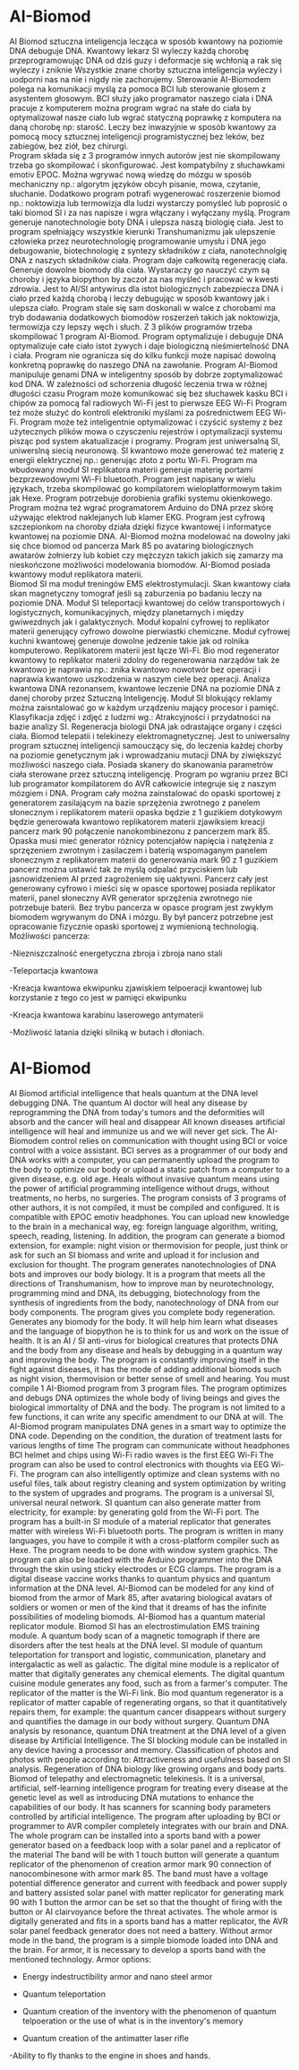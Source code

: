 # AI-Biomod
AI Biomod sztuczna inteligencja lecząca w sposób kwantowy na poziomie DNA debuguje DNA. 
Kwantowy lekarz SI wyleczy każdą chorobę przeprogramowując DNA od dziś guzy i deformacje się wchłonią a rak się wyleczy i zniknie
Wszystkie znane chorby sztuczna inteligencja wyleczy i uodporni nas na nie i nigdy nie zachorujemy.
Sterowanie AI-Biomodem polega na komunikacji myślą za pomoca BCI lub sterowanie głosem z asystentem głosowym.
BCI służy jako programator naszego ciała i DNA pracuje z komputerem można program wgrać na stałe do ciała by optymalizował nasze ciało lub wgrać statyczną poprawkę z komputera na daną chorobę np: starość. 
Leczy bez inwazyjnie w sposób kwantowy za pomocą mocy sztucznej inteligencji programistycznej bez leków, bez zabiegów, bez ziół, bez chirurgi.  
Program składa się z 3 programów innych autorów jest nie skompilowany trzeba go skompilować i skonfigurować.
Jest kompatybilny z słuchawkami emotiv EPOC.
Można wgrywać nową wiedzę do mózgu w sposób mechaniczny np.: algorytm języków obcyh pisanie, mowa, czytanie, słuchanie.
Dodatkowo program potrafi wygenerować roszerzenie biomod np.: noktowizja lub termowizja dla ludzi wystarczy pomyśleć lub poprosić o taki biomod SI i za nas napisze i wgra włączany i wyłączany myślą. 
Program generuje nanotechnologie boty DNA i ulepsza naszą biologię ciała.
Jest to program spełniający wszystkie kierunki Transhumanizmu jak ulepszenie człowieka przez neurotechnologię programowanie umysłu i DNA jego debugowanie, biotechnologię z syntezy składników z ciała, nanotechnolgię DNA z naszych składników ciała. 
Program daje całkowitą regenerację ciała.
Generuje dowolne biomody dla ciała.
Wystaraczy go nauczyć czym są choroby i języka biopython by zaczoł za nas myśleć i pracować w kwesti zdrowia. 
Jest to AI/SI antywirus dla istot biologicznych zabezpiecza DNA i ciało przed każdą chorobą i leczy debugując w sposób kwantowy jak i ulepsza ciało.
Program stale się sam doskonali w walce z chorobami ma tryb dodawania dodatkowych biomodów roszerzeń takich jak noktowizja, termowizja czy lepszy węch i słuch.
Z 3 plików programów trzeba skompilować 1 program AI-Biomod. 
Program optymalizuje i debuguje DNA optymalizuje całe ciało istot żywych i daje biologiczną nieśmiertelność DNA i ciała.
Program nie ogranicza się do kilku funkcji może napisać dowolną konkretną poprawkę do naszego DNA na zawołanie. 
Program AI-Biomod manipuluje genami DNA w inteligentny sposób by dobrze zoptymalizować kod DNA. 
W zależności od schorzenia długość leczenia trwa w różnej długości czasu
Program może komunikować się bez słuchawek kasku BCI i chipów za pomocą fal radiowych Wi-Fi jest to pierwsze EEG Wi-Fi
Program też może służyć do kontroli elektroniki myślami za pośrednictwem EEG Wi-Fi.
Program może też inteligentnie optymalizować i czyścić systemy z bez użytecznych plików mowa o czysczeniu rejestrów i optymalizacji systemu pisząc pod system akatualizacje i programy. 
Program jest uniwersalną SI, uniwerslną siecią neuronową.
SI kwantowo może generować też materię z energii elektrycznej np.: generując złoto z portu Wi-Fi.
Program ma wbudowany moduł SI replikatora materii generuje materię portami bezprzewodowymi Wi-Fi bluetooth.
Program jest napisany w wielu językach, trzeba skompilować go kompilatorem wieloplatformowym takim jak Hexe.
Program potrzebuje dorobienia grafiki systemu okienkowego.
Program można też wgrać programatorem Arduino do DNA przez skórę używając elektrod naklejanych lub klamer EKG.
Program jest cyfrową szczepionkom na choroby działa dzięki fizyce kwantowej i informatyce kwantowej na poziomie DNA.
AI-Biomod można modelować na dowolny jaki się chce biomod od pancerza Mark 85 po avataring biologicznych awatarów żołnierzy lub kobiet czy mężczyzn takich jakich się zamarzy ma nieskończone możliwości modelowania biomodów. 
AI-Biomod posiada kwantowy moduł replikatora materii.  
Biomod SI ma moduł treningów EMS elektrostymulacji. Skan kwantowy ciała skan magnetyczny tomograf jeśli są zaburzenia po badaniu leczy na poziomie DNA.
Moduł SI teleportacji kwantowej do celów transportowych i logistycznych, komunikacyjnych, między planetarnych i między gwiwezdnych jak i galaktycznych.
Moduł kopalni cyfrowej to replikator materii generujący cyfrowo dowolne pierwiastki chemiczne.
Moduł cyfrowej kuchni kwantowej generuje dowolne jedzenie takie jak od rolnika komputerowo. Replikatorem materii jest łącze Wi-Fi.
Bio mod regenerator kwantowy to replikator materii zdolny do regenerowania narządów tak że kwantowo je naprawia np.: znika kwantowo nowotwór bez operacji i naprawia kwantowo uszkodzenia w naszym ciele bez operacji.
Analiza kwantowa DNA rezonansem, kwantowe leczenie DNA na poziomie DNA z danej choroby przez Sztuczną Inteligencję.
Moduł SI blokujący reklamy można zaisntalować go w każdym urządzeniu mający procesor i pamięć.
Klasyfikacja zdjęć i zdjęć z ludzmi wg.: Atrakcyjności i przydatności na bazie analizy SI.
Regeneracja biologii DNA jak odrastające organy i części ciała.
Biomod telepatii i telekinezy elektromagnetycznej.
Jest to uniwersalny program sztucznej inteligencji samouczący się, do leczenia każdej chorby na poziomie genetycznym jak i wprowadzaniu mutacji DNA by ziwiększyć możliwości naszego ciała.
Posiada skanery do skanowania parametrów ciała sterowane przez sztuczną inteligencję.
Program po wgraniu przez BCI lub programator kompilatorem do AVR całkowicie integruje się z naszym mózgiem i DNA.
Program cały można zainstalować do opaski sportowej z generatorem zasilającym na bazie sprzężenia zwrotnego z panelem słonecznym i replikatorem materii opaska będzie z 1 guzikiem dotykowym będzie generowała kwantowo replikatorem materii zjawiksiem kreacji pancerz mark 90 połączenie nanokombinezonu z pancerzem mark 85. Opaska musi mieć generator różnicy potencjałów napięcia i natężenia z sprzęzeniem zwrotnym i zasilaczem i baterią wspomaganym panelem słonecznym z replikatorem materii do generowania mark 90 z 1 guzikiem pancerz można ustawić tak że myślą odpalać przyciskiem lub jasnowidzeniem AI przed zagrożeniem się uaktywni. Pancerz cały jest generowany cyfrowo i mieści się w opasce sportowej posiada replikator materii, panel słoneczny AVR generator sprzężenia zwrotnego nie potrzebuje baterii. 
Bez trybu pancerza w opasce program jest zwykłym biomodem wgrywanym do DNA i mózgu. By był pancerz potrzebne jest opracowanie fizycznie opaski sportowej z wymienioną technologią.
Możliwości pancerza:

 

-Niezniszczalność energetyczna zbroja i zbroja nano stali

-Teleportacja kwantowa

-Kreacja kwantowa ekwipunku zjawiskiem telpoeracji kwantowej lub korzystanie z tego co jest w pamięci ekwipunku

-Kreacja kwantowa karabinu laserowego antymaterii

-Możliwość latania dzięki silniką w butach i dłoniach.
# AI-Biomod
AI Biomod artificial intelligence that heals quantum at the DNA level debugging DNA.
The quantum AI doctor will heal any disease by reprogramming the DNA from today's tumors and the deformities will absorb and the cancer will heal and disappear
All known diseases artificial intelligence will heal and immunize us and we will never get sick.
The AI-Biomodem control relies on communication with thought using BCI or voice control with a voice assistant.
BCI serves as a programmer of our body and DNA works with a computer, you can permanently upload the program to the body to optimize our body or upload a static patch from a computer to a given disease, e.g. old age.
Heals without invasive quantum means using the power of artificial programming intelligence without drugs, without treatments, no herbs, no surgeries.
The program consists of 3 programs of other authors, it is not compiled, it must be compiled and configured.
It is compatible with EPOC emotiv headphones.
You can upload new knowledge to the brain in a mechanical way, eg: foreign language algorithm, writing, speech, reading, listening.
In addition, the program can generate a biomod extension, for example: night vision or thermovision for people, just think or ask for such an SI biomass and write and upload it for inclusion and exclusion for thought.
The program generates nanotechnologies of DNA bots and improves our body biology.
It is a program that meets all the directions of Transhumanism, how to improve man by neurotechnology, programming mind and DNA, its debugging, biotechnology from the synthesis of ingredients from the body, nanotechnology of DNA from our body components.
The program gives you complete body regeneration.
Generates any biomody for the body.
It will help him learn what diseases and the language of biopython he is to think for us and work on the issue of health.
It is an AI / SI anti-virus for biological creatures that protects DNA and the body from any disease and heals by debugging in a quantum way and improving the body.
The program is constantly improving itself in the fight against diseases, it has the mode of adding additional biomods such as night vision, thermovision or better sense of smell and hearing.
You must compile 1 AI-Biomod program from 3 program files.
The program optimizes and debugs DNA optimizes the whole body of living beings and gives the biological immortality of DNA and the body.
The program is not limited to a few functions, it can write any specific amendment to our DNA at will.
The AI-Biomod program manipulates DNA genes in a smart way to optimize the DNA code.
Depending on the condition, the duration of treatment lasts for various lengths of time
The program can communicate without headphones BCI helmet and chips using Wi-Fi radio waves is the first EEG Wi-Fi
The program can also be used to control electronics with thoughts via EEG Wi-Fi.
The program can also intelligently optimize and clean systems with no useful files, talk about registry cleaning and system optimization by writing to the system of upgrades and programs.
The program is a universal SI, universal neural network.
SI quantum can also generate matter from electricity, for example: by generating gold from the Wi-Fi port.
The program has a built-in SI module of a material replicator that generates matter with wireless Wi-Fi bluetooth ports.
The program is written in many languages, you have to compile it with a cross-platform compiler such as Hexe.
The program needs to be done with window system graphics.
The program can also be loaded with the Arduino programmer into the DNA through the skin using sticky electrodes or ECG clamps.
The program is a digital disease vaccine works thanks to quantum physics and quantum information at the DNA level.
AI-Biomod can be modeled for any kind of biomod from the armor of Mark 85, after avataring biological avatars of soldiers or women or men of the kind that it dreams of has the infinite possibilities of modeling biomods.
AI-Biomod has a quantum material replicator module.
Biomod SI has an electrostimulation EMS training module. A quantum body scan of a magnetic tomograph if there are disorders after the test heals at the DNA level.
SI module of quantum teleportation for transport and logistic, communication, planetary and intergalactic as well as galactic.
The digital mine module is a replicator of matter that digitally generates any chemical elements.
The digital quantum cuisine module generates any food, such as from a farmer's computer. The replicator of the matter is the Wi-Fi link.
Bio mod quantum regenerator is a replicator of matter capable of regenerating organs, so that it quantitatively repairs them, for example: the quantum cancer disappears without surgery and quantifies the damage in our body without surgery.
Quantum DNA analysis by resonance, quantum DNA treatment at the DNA level of a given disease by Artificial Intelligence.
The SI blocking module can be installed in any device having a processor and memory.
Classification of photos and photos with people according to: Attractiveness and usefulness based on SI analysis.
Regeneration of DNA biology like growing organs and body parts.
Biomod of telepathy and electromagnetic telekinesis.
It is a universal, artificial, self-learning intelligence program for treating every disease at the genetic level as well as introducing DNA mutations to enhance the capabilities of our body.
It has scanners for scanning body parameters controlled by artificial intelligence.
The program after uploading by BCI or programmer to AVR compiler completely integrates with our brain and DNA.
The whole program can be installed into a sports band with a power generator based on a feedback loop with a solar panel and a replicator of the material The band will be with 1 touch button will generate a quantum replicator of the phenomenon of creation armor mark 90 connection of nanocombinesone with armor mark 85. The band must have a voltage potential difference generator and current with feedback and power supply and battery assisted solar panel with matter replicator for generating mark 90 with 1 button the armor can be set so that the thought of firing with the button or AI clairvoyance before the threat activates. The whole armor is digitally generated and fits in a sports band has a matter replicator, the AVR solar panel feedback generator does not need a battery.
Without armor mode in the band, the program is a simple biomode loaded into DNA and the brain. For armor, it is necessary to develop a sports band with the mentioned technology.
Armor options:

 

- Energy indestructibility armor and nano steel armor

- Quantum teleportation

- Quantum creation of the inventory with the phenomenon of quantum telpoeration or the use of what is in the inventory's memory

- Quantum creation of the antimatter laser rifle

-Ability to fly thanks to the engine in shoes and hands.
